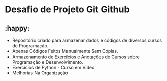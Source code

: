 # Desafio de Projeto Git Github

## :happy:

- Repositório criado para armazenar dados e códigos de diversos cursos de Programação. 
- Apenas Códigos Feitos Manualmente Sem Cópias.
- Armazenamento de Exercícios e Anotações de Cursos sobre Programação e Desenvolvimento.
- Exercícios de Python - Curso em Video
- Melhorias Na Organização
